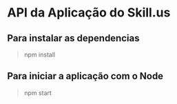 # API da  Aplicação do Skill.us 

## Para instalar as dependencias
>npm install

## Para iniciar a aplicação com o Node
>npm start
